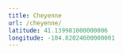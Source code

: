 ```yaml
---
title: Cheyenne
url: /cheyenne/
latitude: 41.139981000000006
longitude: -104.82024600000001
---
```


